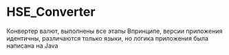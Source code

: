 # HSE_Converter
Конвертер валют,  выполнены все этапы
Впринципе, версии приложения идентичны, различаются только языки, но логика приложения была написана на Java
